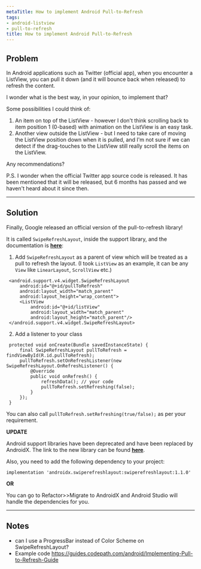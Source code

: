 ```yaml
---
metaTitle: How to implement Android Pull-to-Refresh
tags:
- android-listview
- pull-to-refresh
title: How to implement Android Pull-to-Refresh
---
```


## Problem

In Android applications such as Twitter (official app), when you encounter a ListView, you can pull it down (and it will bounce back when released) to refresh the content.


I wonder what is the best way, in your opinion, to implement that?


Some possibilities I could think of:


1. An item on top of the ListView - however I don't think scrolling back to item position 1 (0-based) with animation on the ListView is an easy task.
2. Another view outside the ListView - but I need to take care of moving the ListView position down when it is pulled, and I'm not sure if we can detect if the drag-touches to the ListView still really scroll the items on the ListView.


Any recommendations?


P.S. I wonder when the official Twitter app source code is released. It has been mentioned that it will be released, but 6 months has passed and we haven't heard about it since then.



---

## Solution

Finally, Google released an official version of the pull-to-refresh library!


It is called `SwipeRefreshLayout`, inside the support library, and the documentation is [**here**](https://developer.android.com/reference/android/support/v4/widget/SwipeRefreshLayout.html):


1. Add `SwipeRefreshLayout` as a parent of view which will be treated as a pull to refresh the layout. (I took `ListView` as an example, it can be any `View` like `LinearLayout`, `ScrollView` etc.)



```
 <android.support.v4.widget.SwipeRefreshLayout
     android:id="@+id/pullToRefresh"
     android:layout_width="match_parent"
     android:layout_height="wrap_content">
     <ListView
         android:id="@+id/listView"
         android:layout_width="match_parent"
         android:layout_height="match_parent"/>
 </android.support.v4.widget.SwipeRefreshLayout>

```
2. Add a listener to your class



```
 protected void onCreate(Bundle savedInstanceState) {
     final SwipeRefreshLayout pullToRefresh = findViewById(R.id.pullToRefresh);
     pullToRefresh.setOnRefreshListener(new SwipeRefreshLayout.OnRefreshListener() {
         @Override
         public void onRefresh() {
             refreshData(); // your code
             pullToRefresh.setRefreshing(false);
         }
     });
 }

```


You can also call `pullToRefresh.setRefreshing(true/false);` as per your requirement.


**UPDATE**


Android support libraries have been deprecated and have been replaced by AndroidX. The link to the new library can be found [**here**](https://developer.android.com/reference/androidx/swiperefreshlayout/widget/SwipeRefreshLayout).


Also, you need to add the following dependency to your project:



```
implementation 'androidx.swiperefreshlayout:swiperefreshlayout:1.1.0'

```

**OR**


You can go to Refactor>>Migrate to AndroidX and Android Studio will handle the dependencies for you.



---

## Notes

- can I use a ProgressBar instead of Color Scheme on SwipeRefreshLayout?
- Example code https://guides.codepath.com/android/Implementing-Pull-to-Refresh-Guide

